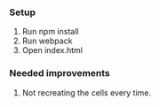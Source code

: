 ### Setup
1. Run npm install
2. Run webpack
3. Open index.html


### Needed improvements
1. Not recreating the cells every time.
